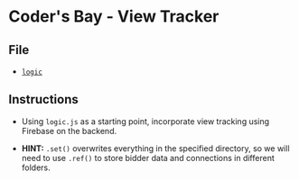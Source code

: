 # Coder's Bay - View Tracker

## File

* [`logic`](Unsolved/logic.js)

## Instructions

* Using `logic.js` as a starting point, incorporate view tracking using Firebase on the backend.

* **HINT:** `.set()` overwrites everything in the specified directory, so we will need to use `.ref()` to store bidder data and connections in different folders.
